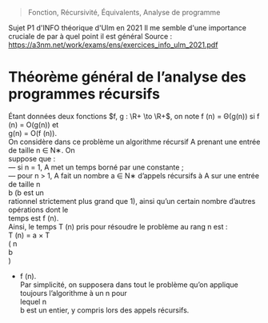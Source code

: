 > Fonction, Récursivité, Équivalents, Analyse de programme

Sujet P1 d'INFO théorique d'Ulm en 2021
Il me semble d'une importance cruciale de par à quel point il est général
Source : https://a3nm.net/work/exams/ens/exercices_info_ulm_2021.pdf
# Théorème général de l’analyse des programmes récursifs
Étant données deux fonctions $f, g  :  \R+ \to \R+$, on note  f  (n) = Θ(g(n))  si  f  (n) =  O(g(n))  et  
g(n) =  O(f  (n)).  
On considère dans ce problème un algorithme récursif  A  prenant une entrée de taille  n  ∈  N∗. On  
suppose que :  
— si  n  = 1,  A  met un temps borné par une constante ;  
— pour  n >  1,  A  fait un nombre  a  ∈  N∗  d’appels récursifs à  A  sur une entrée de taille  n  
b  (b  est un  
rationnel strictement plus grand que  1), ainsi qu’un certain nombre d’autres opérations dont le  
temps est  f  (n).  
Ainsi, le temps  T  (n)  pris pour résoudre le problème au rang  n  est :  
T  (n) =  a  ×  T  
(  n  
b  
)  
+  f  (n).  
Par simplicité, on supposera dans tout le problème qu’on applique toujours l’algorithme à un  n  pour  
lequel  n  
b  est un entier, y compris lors des appels récursifs.
<!--stackedit_data:
eyJoaXN0b3J5IjpbMTY0MzgxOTk3MSwtMTM2MDY5NjExNF19
-->